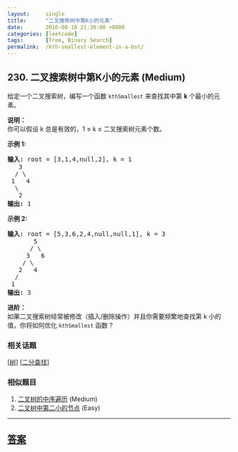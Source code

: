 ```yaml
---
layout:     single
title:      "二叉搜索树中第K小的元素"
date:       2016-08-18 21:30:00 +0800
categories: [leetcode]
tags:       [Tree, Binary Search]
permalink:  /kth-smallest-element-in-a-bst/
---
```


## 230. 二叉搜索树中第K小的元素 (Medium)

<p>给定一个二叉搜索树，编写一个函数&nbsp;<code>kthSmallest</code>&nbsp;来查找其中第&nbsp;<strong>k&nbsp;</strong>个最小的元素。</p>

<p><strong>说明：</strong><br>
你可以假设 k 总是有效的，1 &le; k &le; 二叉搜索树元素个数。</p>

<p><strong>示例 1:</strong></p>

<pre><strong>输入:</strong> root = [3,1,4,null,2], k = 1
   3
  / \
 1   4
  \
&nbsp;  2
<strong>输出:</strong> 1</pre>

<p><strong>示例 2:</strong></p>

<pre><strong>输入:</strong> root = [5,3,6,2,4,null,null,1], k = 3
       5
      / \
     3   6
    / \
   2   4
  /
 1
<strong>输出:</strong> 3</pre>

<p><strong>进阶：</strong><br>
如果二叉搜索树经常被修改（插入/删除操作）并且你需要频繁地查找第 k 小的值，你将如何优化&nbsp;<code>kthSmallest</code>&nbsp;函数？</p>

### 相关话题
  [[树](https://github.com/openset/leetcode/tree/master/tag/tree/README.md)]
  [[二分查找](https://github.com/openset/leetcode/tree/master/tag/binary-search/README.md)]

### 相似题目
  1. [二叉树的中序遍历](/binary-tree-inorder-traversal) (Medium)
  1. [二叉树中第二小的节点](/second-minimum-node-in-a-binary-tree) (Easy)

---

## [答案](https://github.com/openset/leetcode/tree/master/problems/kth-smallest-element-in-a-bst)
